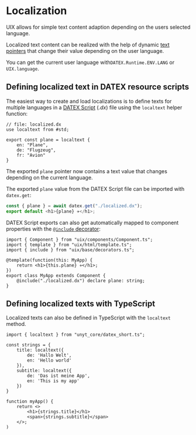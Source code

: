 # Localization
UIX allows for simple text content adaption depending on the users selected language.

Localized text content can be realized with the help of dynamic [text pointers](https://docs.unyt.org/manual/datex/pointers#pointers-for-primitive-values) that change their value depending on the user language.

You can get the current user language with`DATEX.Runtime.ENV.LANG` or `UIX.language`.

## Defining localized text in DATEX resource scripts
The easiest way to create and load localizations is to define texts for multiple languages in a [DATEX Script](https://docs.unyt.org/manual/datex/important-datex-concepts) (*.dx*) file using the `localtext` helper function:

```datex
// file: localized.dx
use localtext from #std;

export const plane = localtext {
    en: "Plane",
    de: "Flugzeug",
    fr: "Avion"
}
```

The exported `plane` pointer now contains a text value that changes depending on the current language.

The exported `plane` value from the DATEX Script file can be imported with `datex.get`:
```ts
const { plane } = await datex.get("./localized.dx");
export default <h1>{plane} ✈️</h1>;
```

DATEX Script exports can also get automatically mapped to component properties with the [`@include` decorator](./04%20Components.md):

```tsx
import { Component } from "uix/components/Component.ts";
import { template } from "uix/html/template.ts";
import { include } from "uix/base/decorators.ts";

@template(function(this: MyApp) {
    return <h1>{this.plane} ✈️</h1>;
})
export class MyApp extends Component {
    @include("./localized.dx") declare plane: string;
}
```

## Defining localized texts with TypeScript

Localized texts can also be defined in TypeScript with the `localtext` method.
```tsx
import { localtext } from "unyt_core/datex_short.ts";

const strings = {
    title: localtext({
        de: 'Hallo Welt',
        en: 'Hello world'
    }),
    subtitle: localtext({
        de: 'Das ist meine App',
        en: 'This is my app'
    })
}

function myApp() {
    return <>
        <h1>{strings.title}</h1>
        <span>{strings.subtitle}</span>
    </>;
)
```

